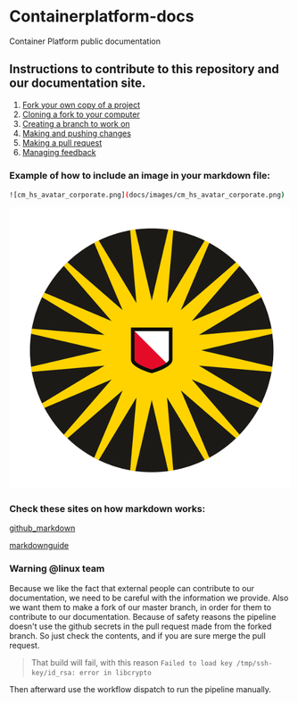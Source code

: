 # Containerplatform-docs
Container Platform public documentation

## Instructions to contribute to this repository and our documentation site.

1. [Fork your own copy of a project](https://docs.github.com/en/get-started/exploring-projects-on-github/contributing-to-a-project#creating-your-own-copy-of-a-project)
2. [Cloning a fork to your computer](https://docs.github.com/en/get-started/exploring-projects-on-github/contributing-to-a-project#cloning-a-fork-to-your-computer)
3. [Creating a branch to work on](https://docs.github.com/en/get-started/exploring-projects-on-github/contributing-to-a-project#making-and-pushing-changes)
4. [Making and pushing changes](https://docs.github.com/en/get-started/exploring-projects-on-github/contributing-to-a-project#making-and-pushing-changes)
5. [Making a pull request](https://docs.github.com/en/get-started/exploring-projects-on-github/contributing-to-a-project#making-a-pull-request)
4. [Managing feedback](https://docs.github.com/en/get-started/exploring-projects-on-github/contributing-to-a-project#managing-feedback)
### Example of how to include an image in your markdown file:
```bash
![cm_hs_avatar_corporate.png](docs/images/cm_hs_avatar_corporate.png)
```

![cm_hs_avatar_corporate.png](docs/images/cm_hs_avatar_corporate.png)

### Check these sites on how markdown works:

[github_markdown](https://guides.github.com/features/mastering-markdown/)

[markdownguide](https://www.markdownguide.org/basic-syntax/)

### Warning @linux team
Because we like the fact that external people can contribute to our documentation, we need to be careful with the information
we provide.
Also we want them to make a fork of our master branch, in order for them to contribute to our documentation.
Because of safety reasons the pipeline doesn't use the github secrets in the pull request made from the forked branch.
So just check the contents, and if you are sure merge the pull request. 
> That build will fail, with this reason `Failed to load key /tmp/ssh-key/id_rsa: error in libcrypto`

Then afterward use the workflow dispatch to run the pipeline manually.